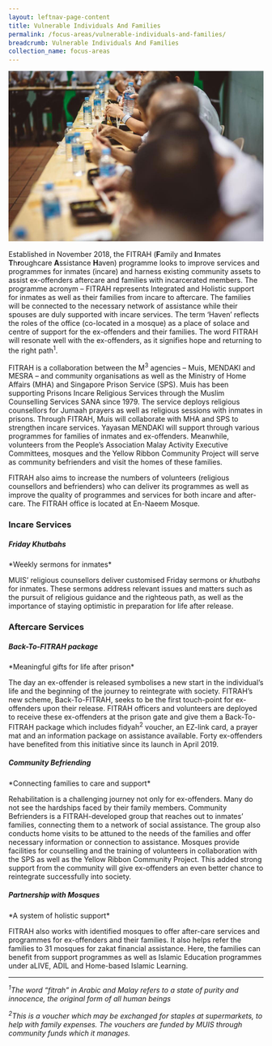 ```yaml
---
layout: leftnav-page-content
title: Vulnerable Individuals And Families
permalink: /focus-areas/vulnerable-individuals-and-families/
breadcrumb: Vulnerable Individuals And Families
collection_name: focus-areas
---
```


![Vulnerable Individuals And Families](/images/focus-area-vulnerable.jpg)

Established in November 2018, the FITRAH (**F**amily and **I**nmates **T**h**r**oughcare **A**ssistance **H**aven) programme looks to improve services and programmes for inmates (incare) and harness existing community assets to assist ex-offenders aftercare and families with incarcerated members. The programme acronym – FITRAH represents Integrated and Holistic support for inmates as well as their families from incare to aftercare. The families will be connected to the necessary network of assistance while their spouses are duly supported with incare services. The term ‘Haven’ reflects the roles of the office (co-located in a mosque) as a place of solace and centre of support for the ex-offenders and their families. The word FITRAH will resonate well with the ex-offenders, as it signifies hope and returning to the right path<sup>1</sup>.

FITRAH is a collaboration between the M<sup>3</sup> agencies – Muis, MENDAKI and MESRA – and community organisations as well as the Ministry of Home Affairs (MHA) and Singapore Prison Service (SPS). Muis has been supporting Prisons Incare Religious Services through the Muslim Counselling Services SANA since 1979. The service deploys religious counsellors for Jumaah prayers as well as religious sessions with inmates in prisons. Through FITRAH, Muis will collaborate with MHA and SPS to strengthen incare services. Yayasan MENDAKI will support through various programmes for families of inmates and ex-offenders. Meanwhile, volunteers from the People’s Association Malay Activity Executive Committees, mosques and the Yellow Ribbon Community Project will serve as community befrienders and visit the homes of these families.

FITRAH also aims to increase the numbers of volunteers (religious counsellors and befrienders) who can deliver its programmes as well as improve the quality of programmes and services for both incare and after-care. The FITRAH office is located at En-Naeem Mosque.

### **Incare Services**

##### **Friday Khutbahs**
<p class="desc">*Weekly sermons for inmates*</p>

MUIS’ religious counsellors deliver customised Friday sermons or *khutbahs* for inmates. These sermons address relevant issues and matters such as the pursuit of religious guidance and the righteous path, as well as the importance of staying optimistic in preparation for life after release.

### **Aftercare Services**

##### **Back-To-FITRAH package**
<p class="desc">*Meaningful gifts for life after prison*</p>

The day an ex-offender is released symbolises a new start in the individual’s life and the beginning of the journey to reintegrate with society. FITRAH’s new scheme, Back-To-FITRAH, seeks to be the first touch-point for ex-offenders upon their release. FITRAH officers and volunteers are deployed to receive these ex-offenders at the prison gate and give them a Back-To-FITRAH package which includes fidyah<sup>2</sup> voucher, an EZ-link card, a prayer mat and an information package on assistance available. Forty ex-offenders have benefited from this initiative since its launch in April 2019.

##### **Community Befriending**
<p class="desc">*Connecting families to care and support*</p>

Rehabilitation is a challenging journey not only for ex-offenders. Many do not see the hardships faced by their family members. Community Befrienders is a FITRAH-developed group that reaches out to inmates’ families, connecting them to a network of social assistance. The group also conducts home visits to be attuned to the needs of the families and offer necessary information or connection to assistance. Mosques provide facilities for counselling and the training of volunteers in collaboration with the SPS as well as the Yellow Ribbon Community Project. This added strong support from the community will give ex-offenders an even better chance to reintegrate successfully into society.

##### **Partnership with Mosques**
<p class="desc">*A system of holistic support*</p>

FITRAH also works with identified mosques to offer after-care services and programmes for ex-offenders and their families. It also helps refer the families to 31 mosques for zakat financial assistance. Here, the families can benefit from support programmes as well as Islamic Education programmes under aLIVE, ADIL and Home-based Islamic Learning.

<hr>

*<sup>1</sup>The word “fitrah” in Arabic and Malay refers to a state of purity and innocence, the original form of all human beings*

*<sup>2</sup>This is a voucher which may be exchanged for staples at supermarkets, to help with family expenses. The vouchers are funded by MUIS through community funds which it manages.*




